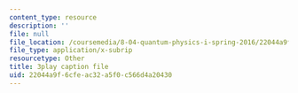 ```yaml
---
content_type: resource
description: ''
file: null
file_location: /coursemedia/8-04-quantum-physics-i-spring-2016/22044a9f6cfeac32a5f0c566d4a20430_kiuwtaprFjk.srt
file_type: application/x-subrip
resourcetype: Other
title: 3play caption file
uid: 22044a9f-6cfe-ac32-a5f0-c566d4a20430
---
```

